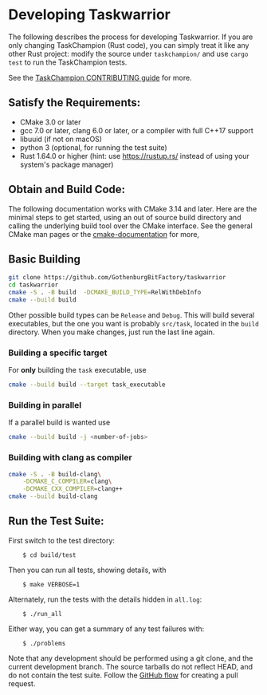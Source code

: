# Developing Taskwarrior

The following describes the process for developing Taskwarrior. If you are only
changing TaskChampion (Rust code), you can simply treat it like any other Rust
project: modify the source under `taskchampion/` and use `cargo test` to run
the TaskChampion tests.

See the [TaskChampion CONTRIBUTING guide](../../../taskchampion/CONTRIBUTING.md) for more.

## Satisfy the Requirements:

 * CMake 3.0 or later
 * gcc 7.0 or later, clang 6.0 or later, or a compiler with full C++17 support
 * libuuid (if not on macOS)
 * python 3 (optional, for running the test suite)
 * Rust 1.64.0 or higher (hint: use https://rustup.rs/ instead of using your system's package manager)

## Obtain and Build Code:
The following documentation works with CMake 3.14 and later.
Here are the minimal steps to get started, using an out of source build directory and calling the underlying build tool over the CMake interface.
See the general CMake man pages or the [cmake-documentation](https://cmake.org/cmake/help/latest/manual/cmake.1.html) for more,

## Basic Building
```sh
git clone https://github.com/GothenburgBitFactory/taskwarrior
cd taskwarrior
cmake -S . -B build  -DCMAKE_BUILD_TYPE=RelWithDebInfo
cmake --build build
```
Other possible build types can be `Release` and `Debug`.
This will build several executables, but the one you want is probably `src/task`, located in the `build` directory.
When you make changes, just run the last line again.

### Building a specific target
For **only** building the `task` executable, use
```sh
cmake --build build --target task_executable
```

### Building in parallel
If a parallel build is wanted use
```sh
cmake --build build -j <number-of-jobs>
```

### Building with clang as compiler
```sh
cmake -S . -B build-clang\
    -DCMAKE_C_COMPILER=clang\
    -DCMAKE_CXX_COMPILER=clang++
cmake --build build-clang
```

## Run the Test Suite:
First switch to the test directory:

```
    $ cd build/test
```
Then you can run all tests, showing details, with
```
    $ make VERBOSE=1
```
Alternately, run the tests with the details hidden in `all.log`:
```
    $ ./run_all
```
Either way, you can get a summary of any test failures with:
```
    $ ./problems
```

Note that any development should be performed using a git clone, and the current development branch.
The source tarballs do not reflect HEAD, and do not contain the test suite.
Follow the [GitHub flow](https://docs.github.com/en/get-started/quickstart/github-flow) for creating a pull request.
